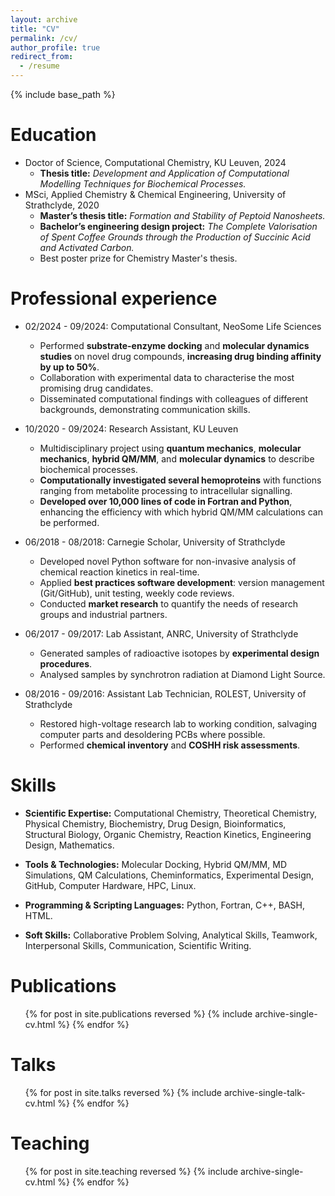 ```yaml
---
layout: archive
title: "CV"
permalink: /cv/
author_profile: true
redirect_from:
  - /resume
---
```


{% include base_path %}

Education
======
* Doctor of Science, Computational Chemistry, KU Leuven, 2024
  * **Thesis title:** *Development and Application of Computational Modelling Techniques for Biochemical Processes.*
* MSci, Applied Chemistry & Chemical Engineering, University of Strathclyde, 2020
  * **Master’s thesis title:** *Formation and Stability of Peptoid Nanosheets.*
  * **Bachelor’s engineering design project:** *The Complete Valorisation of Spent Coffee Grounds through the Production of Succinic Acid and Activated
Carbon.*
  * Best poster prize for Chemistry Master's thesis.

Professional experience
======
* 02/2024 - 09/2024: Computational Consultant, NeoSome Life Sciences
  * Performed **substrate-enzyme docking** and **molecular dynamics studies** on novel drug compounds, **increasing drug binding affinity by up to 50%**.
  * Collaboration with experimental data to characterise the most promising drug candidates.
  * Disseminated computational findings with colleagues of different backgrounds, demonstrating communication skills.
 
* 10/2020 - 09/2024: Research Assistant, KU Leuven
  * Multidisciplinary project using **quantum mechanics**, **molecular mechanics**, **hybrid QM/MM**, and **molecular dynamics** to describe biochemical
processes.
  * **Computationally investigated several hemoproteins** with functions ranging from metabolite processing to intracellular signalling.
  * **Developed over 10,000 lines of code in Fortran and Python**, enhancing the efficiency with which hybrid QM/MM calculations can be performed.

* 06/2018 - 08/2018: Carnegie Scholar, University of Strathclyde
  * Developed novel Python software for non-invasive analysis of chemical reaction kinetics in real-time.
  * Applied **best practices software development**: version management (Git/GitHub), unit testing, weekly code reviews.
  * Conducted **market research** to quantify the needs of research groups and industrial partners.

* 06/2017 - 09/2017: Lab Assistant, ANRC, University of Strathclyde
  * Generated samples of radioactive isotopes by **experimental design procedures**.
  * Analysed samples by synchrotron radiation at Diamond Light Source.

* 08/2016 - 09/2016: Assistant Lab Technician, ROLEST, University of Strathclyde
  * Restored high-voltage research lab to working condition, salvaging computer parts and desoldering PCBs where possible.
  * Performed **chemical inventory** and **COSHH risk assessments**.
  
Skills
======
* **Scientific Expertise:** Computational Chemistry, Theoretical Chemistry, Physical Chemistry, Biochemistry, Drug Design, Bioinformatics, Structural
Biology, Organic Chemistry, Reaction Kinetics, Engineering Design, Mathematics.

* **Tools & Technologies:** Molecular Docking, Hybrid QM/MM, MD Simulations, QM Calculations, Cheminformatics, Experimental Design, GitHub,
Computer Hardware, HPC, Linux.

* **Programming & Scripting Languages:** Python, Fortran, C++, BASH, HTML.
  
* **Soft Skills:** Collaborative Problem Solving, Analytical Skills, Teamwork, Interpersonal Skills, Communication, Scientific Writing.

Publications
======
  <ul>{% for post in site.publications reversed %}
    {% include archive-single-cv.html %}
  {% endfor %}</ul>
  
Talks
======
  <ul>{% for post in site.talks reversed %}
    {% include archive-single-talk-cv.html  %}
  {% endfor %}</ul>
  
Teaching
======
  <ul>{% for post in site.teaching reversed %}
    {% include archive-single-cv.html %}
  {% endfor %}</ul>
  
